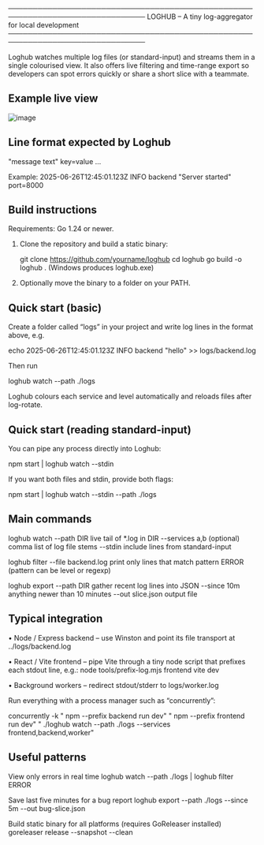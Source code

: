 ──────────────────────────────────────────────────────────────────────────────
LOGHUB  –  A tiny log-aggregator for local development
──────────────────────────────────────────────────────────────────────────────

Loghub watches multiple log files (or standard-input) and streams them in a
single colourised view.  It also offers live filtering and time-range export
so developers can spot errors quickly or share a short slice with a teammate.

Example live view
-----------------
![image](https://github.com/user-attachments/assets/4a9739c5-1367-4f89-ab56-d5f19308cb61)


Line format expected by Loghub
------------------------------
<ISO-timestamp>  <LEVEL>  <service>  "message text"  key=value …

Example:
2025-06-26T12:45:01.123Z  INFO  backend  "Server started"  port=8000

Build instructions
------------------
Requirements:  Go 1.24 or newer.

1.  Clone the repository and build a static binary:

      git clone https://github.com/yourname/loghub
      cd loghub
      go build -o loghub .          (Windows produces loghub.exe)

2.  Optionally move the binary to a folder on your PATH.

Quick start (basic)
-------------------
Create a folder called “logs” in your project and write log lines in the
format above, e.g.

   echo 2025-06-26T12:45:01.123Z INFO backend \"hello\" >> logs/backend.log

Then run

   loghub watch --path ./logs

Loghub colours each service and level automatically and reloads files after
log-rotate.

Quick start (reading standard-input)
------------------------------------
You can pipe any process directly into Loghub:

   npm start | loghub watch --stdin

If you want both files and stdin, provide both flags:

   npm start | loghub watch --stdin --path ./logs

Main commands
-------------
loghub watch    --path DIR             live tail of *.log in DIR
                 --services a,b        (optional) comma list of log file stems
                 --stdin               include lines from standard-input

loghub filter   --file backend.log     print only lines that match pattern
                 ERROR                 (pattern can be level or regexp)

loghub export   --path DIR             gather recent log lines into JSON
                 --since 10m           anything newer than 10 minutes
                 --out slice.json      output file

Typical integration
-------------------
 • Node / Express backend – use Winston and point its file transport at
   ../logs/backend.log

 • React / Vite frontend – pipe Vite through a tiny node script that prefixes
   each stdout line, e.g.:
       node tools/prefix-log.mjs frontend vite dev

 • Background workers – redirect stdout/stderr to logs/worker.log

Run everything with a process manager such as “concurrently”:

   concurrently -k "
     npm --prefix backend run dev" "
     npm --prefix frontend run dev" "
     ./loghub watch --path ./logs --services frontend,backend,worker"

Useful patterns
---------------
View only errors in real time
   loghub watch --path ./logs | loghub filter ERROR

Save last five minutes for a bug report
   loghub export --path ./logs --since 5m --out bug-slice.json

Build static binary for all platforms (requires GoReleaser installed)
   goreleaser release --snapshot --clean


